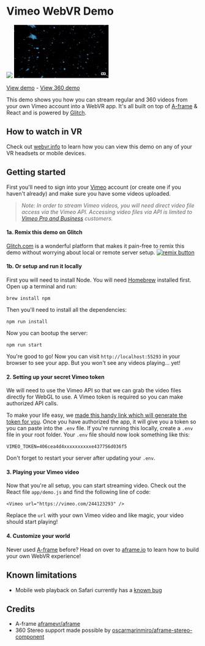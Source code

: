 # Vimeo WebVR Demo

<img src="images/demo.gif" width="49%" /> <img src="images/360-demo.gif" width="49%" />

[View demo](https://vimeo-webvr-demo.glitch.me/) - [View 360 demo](https://vimeo-webvr-360demo.glitch.me/)

This demo shows you how you can stream regular and 360 videos from your own Vimeo account into a WebVR app. It's all built on top of [A-frame](https://aframe.io) & React and is powered by [Glitch](https://glitch.com).

## How to watch in VR
Check out [webvr.info](https://webvr.info/) to learn how you can view this demo on any of your VR headsets or mobile devices.

## Getting started
First you'll need to sign into your [Vimeo](https://vimeo.com) account (or create one if you haven't already) and make sure you have some videos uploaded.
> _Note: In order to stream Vimeo videos, you will need direct video file access via the Vimeo API. Accessing video files via API is limited to [Vimeo Pro and Business](https://vimeo.com/upgrade) customers._

#### 1a. Remix this demo on Glitch
[Glitch.com](https://glitch.com) is a wonderful platform that makes it pain-free to remix this demo without worrying about local or remote server setup.
<a href="https://glitch.com/edit/#!/remix/vimeo-webvr-demo">
  <img src="https://cdn.glitch.com/2bdfb3f8-05ef-4035-a06e-2043962a3a13%2Fremix-button.svg?1504724691606" alt="remix button" aria-label="remix" width="124">
</a>

#### 1b. Or setup and run it locally
First you will need to install Node. You will need [Homebrew](https://brew.sh/) installed first. Open up a terminal and run:

```
brew install npm
```

Then you'll need to install all the dependencies:
```
npm run install
```

Now you can bootup the server:
```
npm run start
```

You're good to go! Now you can visit `http://localhost:55293` in your browser to see your app. But you won't see any videos playing... yet!

#### 2. Setting up your secret Vimeo token
We will need to use the Vimeo API so that we can grab the video files directly for WebGL to use. A Vimeo token is required so you can make authorized API calls.

To make your life easy, we [made this handy link which will generate the token for you](https://vimeo-authy.herokuapp.com/auth/vimeo/webgl). Once you have authorized the app, it will give you a token so you can paste into the `.env` file. If you're running this locally, create a `.env` file in your root folder. Your `.env` file should now look something like this:
```
VIMEO_TOKEN=406cea4d4xxxxxxxxxxe437756d036f5
```

Don't forget to restart your server after updating your `.env`.

#### 3. Playing your Vimeo video
Now that you're all setup, you can start streaming video. Check out the React file `app/demo.js` and find the following line of code:

```
<Vimeo url="https://vimeo.com/244123293" />
```

Replace the `url` with your own Vimeo video and like magic, your video should start playing!

#### 4. Customize your world
Never used [A-frame](https://aframe.io/) before? Head on over to [aframe.io](https://aframe.io/) to learn how to build your own WebVR experience!


## Known limitations
* Mobile web playback on Safari currently has a [known bug](https://bugs.webkit.org/show_bug.cgi?id=179417)


## Credits
* A-frame [aframevr/aframe](https://github.com/aframevr/aframe)
* 360 Stereo support made possible by [oscarmarinmiro/aframe-stereo-component](https://github.com/oscarmarinmiro/aframe-stereo-component)
